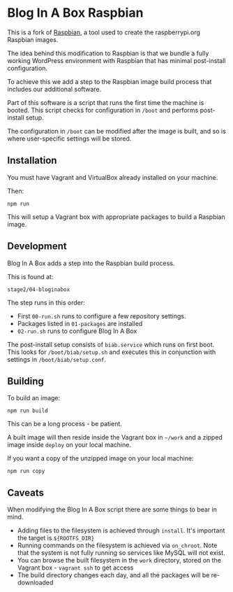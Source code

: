 # Blog In A Box Raspbian

This is a fork of [Raspbian](https://github.com/RPi-Distro/pi-gen), a tool used to create the raspberrypi.org Raspbian images.

The idea behind this modification to Raspbian is that we bundle a fully working WordPress environment with Raspbian that has minimal post-install configuration.

To achieve this we add a step to the Raspbian image build process that includes our additional software.

Part of this software is a script that runs the first time the machine is booted. This script checks for configuration in `/boot` and performs post-install setup.

The configuration in `/boot` can be modified after the image is built, and so is where user-specific settings will be stored.

## Installation

You must have Vagrant and VirtualBox already installed on your machine.

Then:

`npm run`

This will setup a Vagrant box with appropriate packages to build a Raspbian image.

## Development

Blog In A Box adds a step into the Raspbian build process.

This is found at:

`stage2/04-bloginabox`

The step runs in this order:

- First `00-run.sh` runs to configure a few repository settings.
- Packages listed in `01-packages` are installed
- `02-run.sh` runs to configure Blog In A Box

The post-install setup consists of `biab.service` which runs on first boot. This looks for `/boot/biab/setup.sh` and executes this in conjunction with settings in `/boot/biab/setup.conf`.

## Building

To build an image:

`npm run build`

This can be a long process - be patient.

A built image will then reside inside the Vagrant box in `~/work` and a zipped image inside `deploy` on your local machine.

If you want a copy of the unzipped image on your local machine:

`npm run copy`

## Caveats

When modifying the Blog In A Box script there are some things to bear in mind.

- Adding files to the filesystem is achieved through `install`. It's important the target is `${ROOTFS_DIR}`
- Running commands on the filesystem is achieved via `on_chroot`. Note that the system is not fully running so services like MySQL will not exist.
- You can browse the built filesystem in the `work` directory, stored on the Vagrant box - `vagrant ssh` to get access
- The build directory changes each day, and all the packages will be re-downloaded
